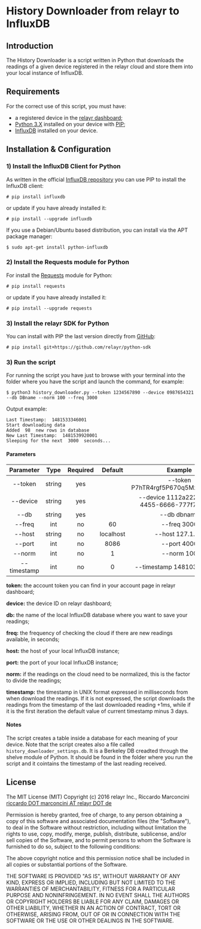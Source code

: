 # History Downloader from relayr to InfluxDB

## Introduction
<!--A brief description of the purpose and functionality of the project.-->
The History Downloader is a script written in Python that downloads the readings of a given device registered in the relayr cloud and store them into your local instance of InfluxDB.

## Requirements
<!--A list of all system requirements and required third-party components.
-->
For the correct use of this script, you must have:

- a registered device in the [relayr dashboard](https://developer.relayr.io/);
- [Python 3.X](https://www.python.org/downloads/) installed on your device with [PIP](https://pip.pypa.io/en/stable/installing/);
- [InfluxDB](https://docs.influxdata.com/influxdb/v1.1/introduction/installation) installed on your device. 

## Installation & Configuration
<!--Step-by-step instructions, with proper punctuation, on how to install and configure the project.-->
### 1) Install the InfluxDB Client for Python
As written in the official [InfluxDB repository](https://github.com/influxdata/influxdb-python) you can use PIP to install the InfluxDB client:

	# pip install influxdb

or update if you have already installed it:

	# pip install --upgrade influxdb
	
If you use a Debian/Ubuntu based distribution, you can install via the APT package manager:

	$ sudo apt-get install python-influxdb
	
### 2) Install the Requests module for Python
For install the [Requests](http://docs.python-requests.org/en/master/) module for Python:

	# pip install requests

or update if you have already installed it:

	# pip install --upgrade requests


### 3) Install the relayr SDK for Python
You can install with PIP the last version directly from [GitHub](https://github.com/relayr/python-sdk):

	# pip install git+https://github.com/relayr/python-sdk

### 3) Run the script
For running the script you have just to browse with your terminal into the folder where you have the script and launch the command, for example:

	$ python3 history_downloader.py --token 1234567890 --device 0987654321 --db DBname --norm 100 --freq 3000
	
Output example:
	
	Last Timestamp:  1481533346001
	Start downloading data
	Added  98  new rows in database
	New Last Timestamp:  1481539920001
	Sleeping for the next  3000  seconds... 
	
#### Parameters
	
| Parameter |  Type  | Required | Default |                     Example                    |
|:---------:|:------:|:--------:|:-------:|:----------------------------------------------:|
|  --token  | string |    yes   |         |       --token P7hTR4rgf5P670q5MzYkNogs8K       |
|  --device | string |    yes   |         | --device 1112a222-3333-4455-6666-777f7f7f7fff7 |
|    --db   | string |    yes   |         |                   --db dbname                  |
|    --freq   | int |    no   |    60     |                   --freq 3000                  |
|    --host   | string |    no   |     localhost    |                   --host 127.1.4.3                  |
|    --port   | int |    no   |    8086     |                   --port 4000                  |
|    --norm   | int |    no   |     1    |                   --norm 100                  |
|    --timestamp   | int |    no   |     0    |                   --timestamp 1481031795001                  |

**token:** the account token you can find in your account page in relayr
dashboard;

**device:** the device ID on relayr dashboard;

**db:** the name of the local InfluxDB database where you want to save your readings;

**freq:** the frequency of checking the cloud if there are new readings available, in seconds;

**host:** the host of your local InfluxDB instance;

**port:** the port of your local InfluxDB instance;

**norm:** if the readings on the cloud need to be normalized, this is the factor to divide the readings;

**timestamp:** the timestamp in UNIX format expressed in milliseconds from when download the readings. If it is not expressed, the script downloads the readings from the timestamp of the last downloaded reading +1ms, while if it is the first iteration the default value of current timestamp minus 3 days.

#### Notes

The script creates a table inside a database for each meaning of your device.
Note that the script creates also a file called `history_downloader_settings.db`. It is a Berkeley DB creadted through the shelve module of Python. It should be found in the folder where you run the script and it cointains the timestamp of the last reading received.

## License
<!--The license under which the software will be released. Open-source projects MUST include the MIT License, and closed-source projects MUST include a proprietary license to be discussed with the Documentation team.
-->
The MIT License (MIT)
Copyright (c) 2016 relayr Inc., Riccardo Marconcini [riccardo DOT marconcini AT relayr DOT de](mailto:riccardo.marconcini@relayr.de)

Permission is hereby granted, free of charge, to any person obtaining a copy of this software and associated documentation files (the "Software"), to deal in the Software without restriction, including without limitation the rights to use, copy, modify, merge, publish, distribute, sublicense, and/or sell copies of the Software, and to permit persons to whom the Software is furnished to do so, subject to the following conditions:

The above copyright notice and this permission notice shall be included in all copies or substantial portions of the Software.

THE SOFTWARE IS PROVIDED "AS IS", WITHOUT WARRANTY OF ANY KIND, EXPRESS OR IMPLIED, INCLUDING BUT NOT LIMITED TO THE WARRANTIES OF MERCHANTABILITY, FITNESS FOR A PARTICULAR PURPOSE AND NONINFRINGEMENT. IN NO EVENT SHALL THE AUTHORS OR COPYRIGHT HOLDERS BE LIABLE FOR ANY CLAIM, DAMAGES OR OTHER LIABILITY, WHETHER IN AN ACTION OF CONTRACT, TORT OR OTHERWISE, ARISING FROM, OUT OF OR IN CONNECTION WITH THE SOFTWARE OR THE USE OR OTHER DEALINGS IN THE SOFTWARE.